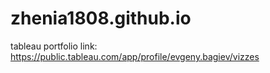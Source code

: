 # zhenia1808.github.io

tableau portfolio link: https://public.tableau.com/app/profile/evgeny.bagiev/vizzes
